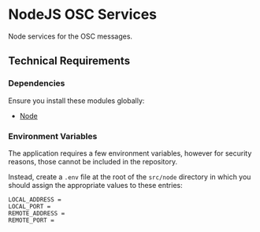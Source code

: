 # NodeJS OSC Services

Node services for the OSC messages.


## Technical Requirements

### Dependencies

Ensure you install these modules globally:

- [Node](https://nodejs.org/)


### Environment Variables

The application requires a few environment variables, however for security reasons, those cannot be included in the repository.

Instead, create a `.env` file at the root of the `src/node` directory in which you should assign the appropriate values to these entries:

    LOCAL_ADDRESS =
    LOCAL_PORT =
    REMOTE_ADDRESS =
    REMOTE_PORT =